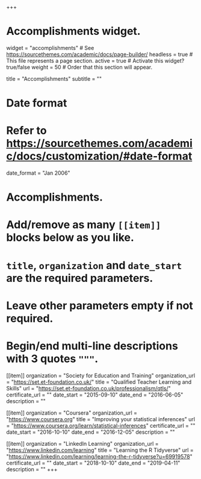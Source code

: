 +++
# Accomplishments widget.
widget = "accomplishments"  # See https://sourcethemes.com/academic/docs/page-builder/
headless = true  # This file represents a page section.
active = true  # Activate this widget? true/false
weight = 50  # Order that this section will appear.

title = "Accomplish&shy;ments"
subtitle = ""

# Date format
#   Refer to https://sourcethemes.com/academic/docs/customization/#date-format
date_format = "Jan 2006"

# Accomplishments.
#   Add/remove as many `[[item]]` blocks below as you like.
#   `title`, `organization` and `date_start` are the required parameters.
#   Leave other parameters empty if not required.
#   Begin/end multi-line descriptions with 3 quotes `"""`.

[[item]]
  organization = "Society for Education and Training"
  organization_url = "https://set.et-foundation.co.uk/"
  title = "Qualified Teacher Learning and Skills"
  url = "https://set.et-foundation.co.uk/professionalism/qtls/"
  certificate_url = ""
  date_start = "2015-09-10"
  date_end = "2016-06-05"
  description = ""

[[item]]
  organization = "Coursera"
  organization_url = "https://www.coursera.org"
  title = "Improving your statistical inferences"
  url = "https://www.coursera.org/learn/statistical-inferences"
  certificate_url = ""
  date_start = "2016-10-10"
  date_end = "2016-12-05"
  description = ""

[[item]]
  organization = "LinkedIn Learning"
  organization_url = "https://www.linkedin.com/learning"
  title = "Learning the R Tidyverse"
  url = "https://www.linkedin.com/learning/learning-the-r-tidyverse?u=69919578"
  certificate_url = ""
  date_start = "2018-10-10"
  date_end = "2019-04-11"
  description = ""
+++
